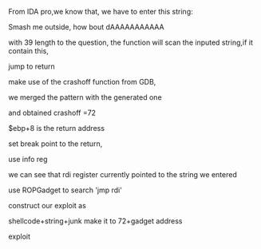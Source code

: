 From IDA pro,we know that, we have to enter this string:

Smash me outside, how bout dAAAAAAAAAAA

with 39 length to the question, the function will scan the inputed string,if it contain this,

jump to return 

make use of the crashoff function from GDB,

we merged the pattern with the generated one

and obtained crashoff =72

$ebp+8 is the return address

set break point to the return,

use info reg

we can see that rdi register currently pointed to the string we entered

use ROPGadget to search 'jmp rdi'

construct our exploit as

shellcode+string+junk make it to 72+gadget address

exploit
